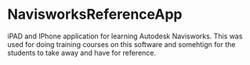 # NavisworksReferenceApp

iPAD and IPhone application for learning Autodesk Navisworks. This was used for doing training courses on this software and somehtign for the students to take away and have for reference. 
